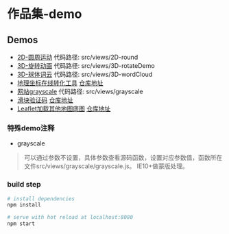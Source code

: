 # 作品集-demo

## Demos
- [2D-圆周运动](https://kongkong99.github.io/sample-reels/#/2d-round) 代码路径: src/views/2D-round
- [3D-旋转动画](https://kongkong99.github.io/sample-reels/#/3d-rotate) 代码路径: src/views/3D-rotateDemo
- [3D-球体词云](https://kongkong99.github.io/sample-reels/#/3d-wordCloud) 代码路径: src/views/3D-wordCloud
- [地理坐标在线转化工具](https://kongkong99.github.io/coordinate) [仓库地址](https://github.com/kongkong99/coordinate)
- [网站grayscale](https://kongkong99.github.io/sample-reels/#/grayscale) 代码路径: src/views/grayscale
- [滑块验证码](https://kongkong99.github.io/jigsaw) [仓库地址](https://github.com/kongkong99/jigsaw)
- [Leaflet加载其他地图底图](https://kongkong99.github.io/leafletMap/#/) [仓库地址](https://github.com/kongkong99/leafletMap)

### 特殊demo注释
- grayscale
> 可以通过参数不设置，具体参数查看源码函数，设置对应参数值，函数所在文件src/views/grayscale/grayscale.js。 IE10+做蒙版处理。

### build step

``` bash
# install dependencies
npm install

# serve with hot reload at localhost:8080
npm start
```
